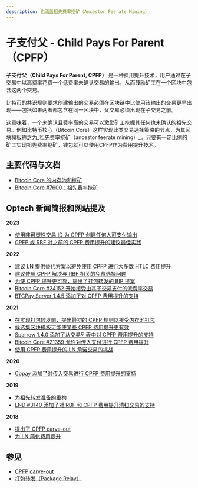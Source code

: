 ```yaml
---
description: 也涵盖祖先费率挖矿（Ancestor Feerate Mining）
---
```


# 子支付父 - Child Pays For Parent（CPFP）

**子支付父（Child Pays For Parent, CPFP）** 是一种费用提升技术，用户通过在子交易中以高费率花费一个低费率未确认交易的输出，从而鼓励矿工在一个区块中包含这两个交易。

比特币的共识规则要求创建输出的交易必须在区块链中比使用该输出的交易更早出现——包括如果两者都包含在同一区块中，父交易必须出现在子交易之前。

这意味着，一个未确认且费率高的交易可以激励矿工挖掘其任何也未确认的祖先交易。例如比特币核心（Bitcoin Core）这样实现此类交易选择策略的节点，为其区块模板称之为_祖先费率挖矿（ancestor feerate mining）_。只要有一定比例的矿工实现祖先费率挖矿，钱包就可以使用CPFP作为费用提升技术。

## 主要代码与文档

* [Bitcoin Core 的内存池和挖矿](https://github.com/bitcoin-core/bitcoin-devwiki/wiki/Mempool-and-mining)
* [Bitcoin Core #7600：祖先费率挖矿](https://github.com/bitcoin/bitcoin/pull/7600)

## Optech 新闻简报和网站提及

**2023**

* [使用非可塑性交易 ID 为 CPFP 创建任何人可支付输出](https://bitcoinops.org/en/newsletters/2023/11/15/#eliminating-malleability-from-ephemeral-anchor-spends)
* [CPFP 或 RBF 对之前的 CPFP 费用提升的建议最佳实践](https://bitcoinops.org/en/newsletters/2023/04/26/#best-practices-with-multiple-cpfps-cpfp-rbf)

**2022**

* [建议 LN 提供替代方案以避免使用 CPFP 进行大多数 HTLC 费用提升](https://bitcoinops.org/en/newsletters/2022/11/02/#anchor-outputs-workaround)
* [建议使用 CPFP 解决与 RBF 相关的免费选择问题](https://bitcoinops.org/en/newsletters/2022/10/26/#free-option-problem)
* [为使 CPFP 提升更可靠，提出了打包转发的 BIP 提案](https://bitcoinops.org/en/newsletters/2022/05/25/#package-relay-proposal)
* [Bitcoin Core #24152 开始接受由其子交易支付的低费率交易](https://bitcoinops.org/en/newsletters/2022/04/13/#bitcoin-core-24152)
* [BTCPay Server 1.4.5 添加了对 CPFP 费用提升的支持](https://bitcoinops.org/en/newsletters/2022/03/02/#btcpay-server-1-4-6)

**2021**

* [在实现打包转发前，提出最初的 CPFP 规则以接受内存池打包](https://bitcoinops.org/en/newsletters/2021/09/22/#package-mempool-acceptance-and-package-rbf)
* [候选集区块模板可能使某些 CPFP 费用提升更有效](https://bitcoinops.org/en/newsletters/2021/06/02/#candidate-set-based-csb-block-template-construction)
* [Sparrow 1.4.0 添加了从交易列表中对 CPFP 费用提升的支持](https://bitcoinops.org/en/newsletters/2021/05/19/#sparrow-1-4-0-released)
* [Bitcoin Core #21359 允许对传入支付进行 CPFP 费用提升](https://bitcoinops.org/en/newsletters/2021/05/19/#bitcoin-core-21359)
* [使用 CPFP 费用提升的 LN 承诺交易的挑战](https://bitcoinops.org/en/newsletters/2021/04/21/#using-anchor-outputs-by-default-in-lnd)

**2020**

* [Copay 添加了对传入交易进行 CPFP 费用提升的支持](https://bitcoinops.org/en/newsletters/2020/05/20/#copay-enables-cpfp-for-incoming-transactions)

**2019**

* [为祖先转发准备的重构](https://bitcoinops.org/en/newsletters/2019/09/25/#bitcoin-core-16400)
* [LND #3140 添加了对 RBF 和 CPFP 费用提升清扫交易的支持](https://bitcoinops.org/en/newsletters/2019/06/19/#lnd-3140)

**2018**

* [提出了 CPFP carve-out](https://bitcoinops.org/en/newsletters/2018/12/04/#cpfp-carve-out)
* [为 LN 简化费用提升](https://bitcoinops.org/en/newsletters/2018/11/27/#simplified-fee-bumping-for-ln)

## 参见

* [CPFP carve-out](https://bitcoinops.org/en/topics/cpfp-carve-out/)
* [打包转发（Package Relay）](https://bitcoinops.org/en/topics/package-relay/)
